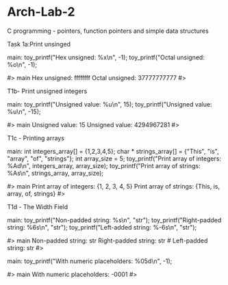 # Arch-Lab-2
C programming - pointers, function pointers and simple data structures

Task 1a:Print unsinged

main:
toy_printf("Hex unsigned: %x\n", -1);
toy_printf("Octal unsigned: %o\n", -1);

#> main
Hex unsigned: ffffffff
Octal unsigned: 37777777777
#> 

T1b- Print unsigned integers

main:
toy_printf("Unsigned value: %u\n", 15);
toy_printf("Unsigned value: %u\n", -15);

#> main
Unsigned value: 15
Unsigned value: 4294967281
#> 

T1c - Printing arrays

main:
int integers_array[] = {1,2,3,4,5};
char * strings_array[] = {"This", "is", "array", "of", "strings"};
int array_size = 5;
toy_printf("Print array of integers: %Ad\n", integers_array, array_size);
toy_printf("Print array of strings: %As\n", strings_array, array_size);

#> main
Print array of integers: {1, 2, 3, 4, 5}
Print array of strings:  {This,  is,  array,  of,  strings}
#> 

T1d - The Width Field

main:
toy_printf("Non-padded string: %s\n", "str");
toy_printf("Right-padded string: %6s\n", "str");
toy_printf("Left-added string: %-6s\n", "str");

#> main
Non-padded string: str
Right-padded string: str   #
Left-padded string:    str
#>

main:
toy_printf("With numeric placeholders: %05d\n", -1);

#> main
With numeric placeholders: -0001
#>

